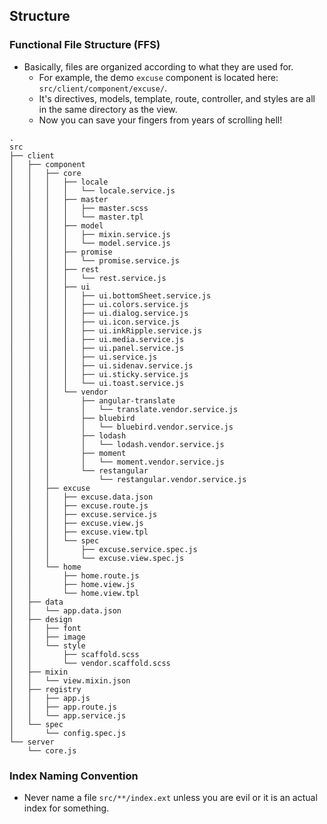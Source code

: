 ## Structure

### Functional File Structure (FFS)
- Basically, files are organized according to what they are used for.
	- For example, the demo `excuse` component is located here: `src/client/component/excuse/`.
	- It's directives, models, template, route, controller, and styles are all in the same directory as the view.
	- Now you can save your fingers from years of scrolling hell!

```
.
src
├── client
│   ├── component
│   │   ├── core
│   │   │   ├── locale
│   │   │   │   └── locale.service.js
│   │   │   ├── master
│   │   │   │   ├── master.scss
│   │   │   │   └── master.tpl
│   │   │   ├── model
│   │   │   │   ├── mixin.service.js
│   │   │   │   └── model.service.js
│   │   │   ├── promise
│   │   │   │   └── promise.service.js
│   │   │   ├── rest
│   │   │   │   └── rest.service.js
│   │   │   ├── ui
│   │   │   │   ├── ui.bottomSheet.service.js
│   │   │   │   ├── ui.colors.service.js
│   │   │   │   ├── ui.dialog.service.js
│   │   │   │   ├── ui.icon.service.js
│   │   │   │   ├── ui.inkRipple.service.js
│   │   │   │   ├── ui.media.service.js
│   │   │   │   ├── ui.panel.service.js
│   │   │   │   ├── ui.service.js
│   │   │   │   ├── ui.sidenav.service.js
│   │   │   │   ├── ui.sticky.service.js
│   │   │   │   └── ui.toast.service.js
│   │   │   └── vendor
│   │   │       ├── angular-translate
│   │   │       │   └── translate.vendor.service.js
│   │   │       ├── bluebird
│   │   │       │   └── bluebird.vendor.service.js
│   │   │       ├── lodash
│   │   │       │   └── lodash.vendor.service.js
│   │   │       ├── moment
│   │   │       │   └── moment.vendor.service.js
│   │   │       └── restangular
│   │   │           └── restangular.vendor.service.js
│   │   ├── excuse
│   │   │   ├── excuse.data.json
│   │   │   ├── excuse.route.js
│   │   │   ├── excuse.service.js
│   │   │   ├── excuse.view.js
│   │   │   ├── excuse.view.tpl
│   │   │   └── spec
│   │   │       ├── excuse.service.spec.js
│   │   │       └── excuse.view.spec.js
│   │   └── home
│   │       ├── home.route.js
│   │       ├── home.view.js
│   │       └── home.view.tpl
│   ├── data
│   │   └── app.data.json
│   ├── design
│   │   ├── font
│   │   ├── image
│   │   └── style
│   │       ├── scaffold.scss
│   │       └── vendor.scaffold.scss
│   ├── mixin
│   │   └── view.mixin.json
│   ├── registry
│   │   ├── app.js
│   │   ├── app.route.js
│   │   └── app.service.js
│   └── spec
│       └── config.spec.js
└── server
    └── core.js

```

### Index Naming Convention
- Never name a file `src/**/index.ext` unless you are evil or it is an actual index for something.